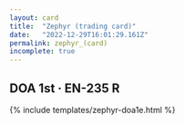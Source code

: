 ```yaml
---
layout: card
title:  "Zephyr (trading card)"
date:   "2022-12-29T16:01:29.161Z"
permalink: zephyr_(card)
incomplete: true
---
```


## DOA 1st &middot; EN-235 R

{% include templates/zephyr-doa1e.html %}
